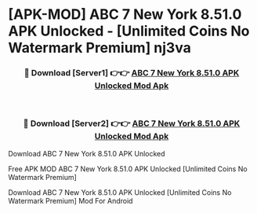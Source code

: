 # [APK-MOD] ABC 7 New York 8.51.0 APK Unlocked - [Unlimited Coins No Watermark Premium] nj3va



<div align="center">
<h3>🔴 Download [Server1] 👉👉 <a href="https://momento.my/?title=ABC_7_New_York_8.51.0_APK_Unlocked">ABC 7 New York 8.51.0 APK Unlocked Mod Apk</a></h3><br>

<h3>🔴 Download [Server2] 👉👉 <a href="https://momento.my/?title=ABC_7_New_York_8.51.0_APK_Unlocked">ABC 7 New York 8.51.0 APK Unlocked Mod Apk</a></h3>
</div>



Download ABC 7 New York 8.51.0 APK Unlocked 

Free APK MOD ABC 7 New York 8.51.0 APK Unlocked [Unlimited Coins No Watermark Premium]

Download ABC 7 New York 8.51.0 APK Unlocked [Unlimited Coins No Watermark Premium] Mod For Android
